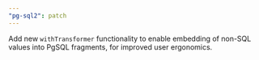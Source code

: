 ```yaml
---
"pg-sql2": patch
---
```


Add new `withTransformer` functionality to enable embedding of non-SQL values
into PgSQL fragments, for improved user ergonomics.
